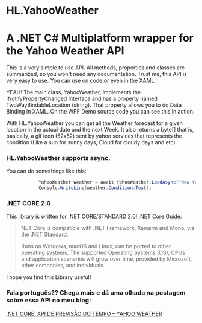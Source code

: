 # HL.YahooWeather
# A .NET C# Multiplatform wrapper for the Yahoo Weather API

This is a very simple to use API. All methods, properties and classes are summarized, so you won't need any documentation.
Trust me, this API is very easy to use. You can use on code or even in the XAML.

YEAH! The main class, YahooWeather, implements the INotifyPropertyChanged Interface and has a property named TwoWayBindableLocation (string).
That property allows you to do Data Binding in XAML.
On the WPF Demo source code you can see this in action.

With HL.YahooWeather you can get all the Weather forecast for a given location in the actual date and the next Week.
It also returns a byte[] that is, basically, a gif icon (52x52) sent by yahoo services that represents the condition (Like a sun for sunny days, Cloud for cloudy days and etc)

### HL.YahooWeather supports async.
You can do somethings like this:
```csharp
            YahooWeather weather = await YahooWeather.LoadAsync("New York city");
            Console.WriteLine(weather.Condition.Text);
```
### .NET CORE 2.0
This library is written for .NET CORE/STANDARD 2.0!
[.NET Core Guide:](https://docs.microsoft.com/en-us/dotnet/core/)
>NET Core is compatible with .NET Framework, Xamarin and Mono, via the .NET Standard.

>Runs on Windows, macOS and Linux; can be ported to other operating systems. The supported Operating Systems (OS), CPUs and application scenarios will grow over time, provided by Microsoft, other companies, and individuals.

I hope you find this Library useful!

### Fala português?? Chega mais e dá uma olhada na postagem sobre essa API no meu blog:
[.NET CORE: API DE PREVISÃO DO TEMPO – YAHOO WEATHER](https://herbertdotlausmann.wordpress.com/2017/11/07/net-core-api-de-previsao-do-tempo-yahoo-weather/)
